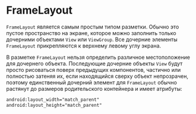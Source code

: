 # FrameLayout

`FrameLayout` является самым простым типом разметки. Обычно это пустое пространство на экране, которое можно заполнить только дочерними объектами `View` или `ViewGroup`. Все дочерние элементы `FrameLayout` прикрепляются к верхнему левому углу экрана.

В разметке `FrameLayout` нельзя определить различное местоположение для дочернего объекта. Последующие дочерние объекты `View` будут просто рисоваться поверх предыдущих компонентов, частично или полностью затеняя их, если находящийся сверху объект непрозрачен, поэтому единственный дочерний элемент для `FrameLayout` обычно растянут до размеров родительского контейнера и имеет атрибуты:

```xml
android:layout_width="match_parent" 
android:layout_height="match_parent" 
```